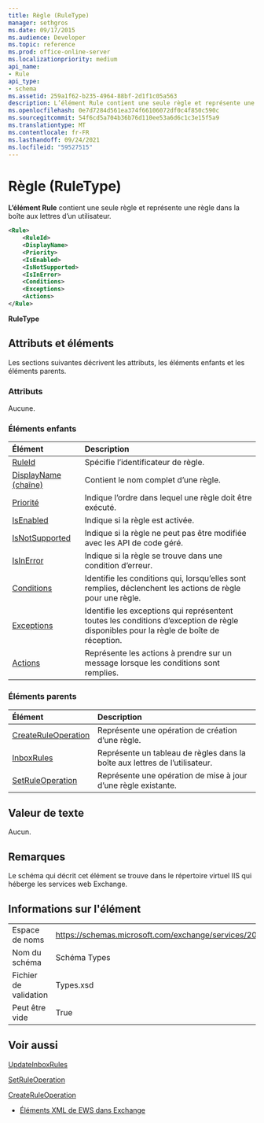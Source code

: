 ```yaml
---
title: Règle (RuleType)
manager: sethgros
ms.date: 09/17/2015
ms.audience: Developer
ms.topic: reference
ms.prod: office-online-server
ms.localizationpriority: medium
api_name:
- Rule
api_type:
- schema
ms.assetid: 259a1f62-b235-4964-88bf-2d1f1c05a563
description: L’élément Rule contient une seule règle et représente une règle dans la boîte aux lettres d’un utilisateur.
ms.openlocfilehash: 0e7d7284d561ea374f66106072df0c4f850c590c
ms.sourcegitcommit: 54f6cd5a704b36b76d110ee53a6d6c1c3e15f5a9
ms.translationtype: MT
ms.contentlocale: fr-FR
ms.lasthandoff: 09/24/2021
ms.locfileid: "59527515"
---
```

# <a name="rule-ruletype"></a>Règle (RuleType)

**L’élément Rule** contient une seule règle et représente une règle dans la boîte aux lettres d’un utilisateur. 
  
```XML
<Rule>
    <RuleId>
    <DisplayName>
    <Priority>
    <IsEnabled>
    <IsNotSupported>
    <IsInError>
    <Conditions>
    <Exceptions>
    <Actions>
</Rule>
```

 **RuleType**
## <a name="attributes-and-elements"></a>Attributs et éléments

Les sections suivantes décrivent les attributs, les éléments enfants et les éléments parents.
  
### <a name="attributes"></a>Attributs

Aucune.
  
### <a name="child-elements"></a>Éléments enfants

|**Élément**|**Description**|
|:-----|:-----|
|[RuleId](ruleid.md) <br/> |Spécifie l’identificateur de règle.  <br/> |
|[DisplayName (chaîne)](displayname-string.md) <br/> |Contient le nom complet d’une règle.  <br/> |
|[Priorité](priority.md) <br/> |Indique l’ordre dans lequel une règle doit être exécuté.  <br/> |
|[IsEnabled](isenabled.md) <br/> |Indique si la règle est activée.  <br/> |
|[IsNotSupported](isnotsupported.md) <br/> |Indique si la règle ne peut pas être modifiée avec les API de code géré.  <br/> |
|[IsInError](isinerror.md) <br/> |Indique si la règle se trouve dans une condition d’erreur.  <br/> |
|[Conditions](conditions.md) <br/> |Identifie les conditions qui, lorsqu’elles sont remplies, déclenchent les actions de règle pour une règle.  <br/> |
|[Exceptions](exceptions.md) <br/> |Identifie les exceptions qui représentent toutes les conditions d’exception de règle disponibles pour la règle de boîte de réception.  <br/> |
|[Actions](actions.md) <br/> |Représente les actions à prendre sur un message lorsque les conditions sont remplies.  <br/> |
   
### <a name="parent-elements"></a>Éléments parents

|**Élément**|**Description**|
|:-----|:-----|
|[CreateRuleOperation](createruleoperation.md) <br/> |Représente une opération de création d’une règle.  <br/> |
|[InboxRules](inboxrules.md) <br/> |Représente un tableau de règles dans la boîte aux lettres de l’utilisateur.  <br/> |
|[SetRuleOperation](setruleoperation.md) <br/> |Représente une opération de mise à jour d’une règle existante.  <br/> |
   
## <a name="text-value"></a>Valeur de texte

Aucun.
  
## <a name="remarks"></a>Remarques

Le schéma qui décrit cet élément se trouve dans le répertoire virtuel IIS qui héberge les services web Exchange.
  
## <a name="element-information"></a>Informations sur l'élément

|||
|:-----|:-----|
|Espace de noms  <br/> |https://schemas.microsoft.com/exchange/services/2006/types  <br/> |
|Nom du schéma  <br/> |Schéma Types  <br/> |
|Fichier de validation  <br/> |Types.xsd  <br/> |
|Peut être vide  <br/> |True  <br/> |
   
## <a name="see-also"></a>Voir aussi



[UpdateInboxRules](updateinboxrules.md)
  
[SetRuleOperation](setruleoperation.md)
  
[CreateRuleOperation](createruleoperation.md)


- [Éléments XML de EWS dans Exchange](ews-xml-elements-in-exchange.md)

